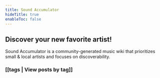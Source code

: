 ```yaml
---
title: Sound Accumulator
hideTitle: true
enableToc: false
---
```


## Discover your new favorite artist!

Sound Accumulator is a community-generated music wiki that prioritizes small & local artists and focuses on discoverability.

### [[tags | View posts by tag]]